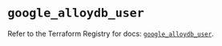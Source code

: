 # `google_alloydb_user`

Refer to the Terraform Registry for docs: [`google_alloydb_user`](https://registry.terraform.io/providers/hashicorp/google/6.36.1/docs/resources/alloydb_user).
